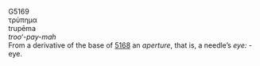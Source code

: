 <body>
  <p>G5169<br>  τρύπημα  <br> trupēma  <br><i>troo‘-pay-mah </i><br>From a derivative of the base of <a href="g5168.htm">5168</a>  an <i>aperture</i>, that is, a needle’s <i>eye:</i> - eye.<br></p>
 </body>